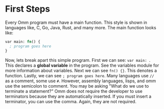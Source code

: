 # First Steps

Every Omm program must have a main function. This style is shown in languages like, C, Go, Java, Rust, and many more. The main function looks like:

```clojure
var main: fn() {
  ; program goes here
}
```

Now, lets break apart this simple program.
First we can see: `var main: `. This declares a **global variable** in the program. See the variables module for more information about variables. Next we can see `fn() {}`. This denotes a function. Lastly, we can see `; program goes here`. Many languages use `//` as a comment, some use `#`. However, assembly languages, lisps, and omm use the semicolon to comment. You may be asking "What do we use to terminate a statement?" Omm does not require the developer to use terminators because they are automatically inserted. If you must insert a terminator, you can use the comma. Again, they are not required.
